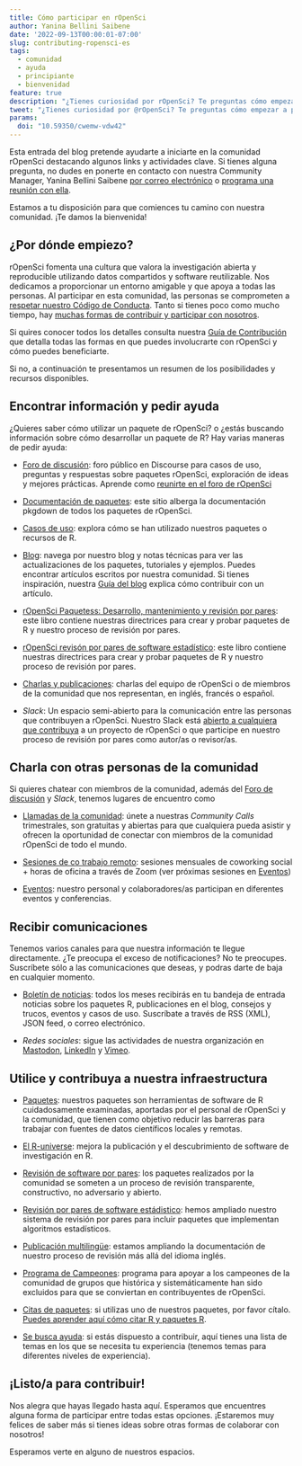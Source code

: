 ```yaml
---
title: Cómo participar en rOpenSci
author: Yanina Bellini Saibene
date: '2022-09-13T00:00:01-07:00'
slug: contributing-ropensci-es
tags:
  - comunidad
  - ayuda
  - principiante
  - bienvenidad
feature: true  
description: "¿Tienes curiosidad por rOpenSci? Te preguntas cómo empezar a participar? 🤔 ¡Nos alegramos! Aquí tienes un resumen de cómo participar con nosotros" 
tweet: "¿Tienes curiosidad por @rOpenSci? Te preguntas cómo empezar a participar? 🤔 ¡Nos alegramos! Aquí tienes un resumen de cómo participar con nosotros" 
params:
  doi: "10.59350/cwemw-vdw42"
---
```


Esta entrada del blog pretende ayudarte a iniciarte en la comunidad rOpenSci destacando algunos links y actividades clave. Si tienes alguna pregunta, no dudes en ponerte en contacto con nuestra Community Manager, Yanina Bellini Saibene [por correo electrónico](mailto:yabellini@ropensci.org) o [programa una reunión con ella](https://calendly.com/yabellini-ropensci/). 

Estamos a tu disposición para que comiences tu camino con nuestra comunidad. ¡Te damos la bienvenida!


## ¿Por dónde empiezo?

rOpenSci fomenta una cultura que valora la investigación abierta y reproducible utilizando datos compartidos y software reutilizable. Nos dedicamos a proporcionar un entorno amigable y que apoya a todas las personas. Al participar en esta comunidad, las personas se comprometen a [respetar nuestro Código de Conducta](/código-de-conducta/). Tanto si tienes poco como mucho tiempo, hay [muchas formas de contribuir y participar con nosotros](https://contributing.ropensci.org/).

Si quires conocer todos los detalles consulta nuestra [Guía de Contribución](https://contributing.ropensci.org/) que detalla todas las formas en que puedes involucrarte con rOpenSci y cómo puedes beneficiarte. 

Si no, a continuación te presentamos un resumen de los posibilidades y recursos disponibles.


## Encontrar información y pedir ayuda

¿Quieres saber cómo utilizar un paquete de rOpenSci? o ¿estás buscando información sobre cómo desarrollar un paquete de R? Hay varias maneras de pedir ayuda:

* [Foro de discusión](https://discuss.ropensci.org/): foro público en Discourse para casos de uso, preguntas y respuestas sobre paquetes rOpenSci, exploración de ideas y mejores prácticas. Aprende como [reunirte en el foro de rOpenSci](/blog/2022/01/11/ropensci-forum/)

* [Documentación de paquetes](https://docs.ropensci.org/): este sitio alberga la documentación pkgdown de todos los paquetes de rOpenSci.

* [Casos de uso](/usecases/): explora cómo se han utilizado nuestros paquetes o recursos de R.

* [Blog](/blog/): navega por nuestro blog y notas técnicas para ver las actualizaciones de los paquetes, tutoriales y ejemplos. Puedes encontrar artículos escritos por nuestra comunidad. Si tienes inspiración, nuestra [Guía del blog](https://blogguide.ropensci.org/) explica cómo contribuir con un artículo.

* [rOpenSci Paquetess: Desarrollo, mantenimiento y revisión por pares](https://devguide.ropensci.org/): este libro contiene nuestras directrices para crear y probar paquetes de R y nuestro proceso de revisión por pares.

* [rOpenSci revisón por pares de software estadístico](https://stats-devguide.ropensci.org/): este libro contiene nuestras directrices para crear y probar paquetes de R y nuestro proceso de revisión por pares.

* [Charlas y publicaciones](https://ropensci.org/talks-papers/): charlas del equipo de rOpenSci o de miembros de la comunidad que nos representan, en inglés, francés o español.

* _Slack_: Un espacio semi-abierto para la comunicación entre las personas que contribuyen a rOpenSci. Nuestro Slack está [abierto a cualquiera que contribuya](/contact/) a un proyecto de rOpenSci o que participe en nuestro proceso de revisión por pares como autor/as o revisor/as.


## Charla con otras personas de la comunidad

Si quieres chatear con miembros de la comunidad, además del [Foro de discusión](https://discuss.ropensci.org/) y _Slack_, tenemos lugares de encuentro como
 
* [Llamadas de la comunidad](/commcalls): únete a nuestras _Community Calls_ trimestrales, son gratuitas y abiertas para que cualquiera pueda asistir y ofrecen la oportunidad de conectar con miembros de la comunidad rOpenSci de todo el mundo.

* [Sesiones de co trabajo remoto](/blog/2021/08/17/coworking-sessions/): sesiones mensuales de coworking social + horas de oficina a través de Zoom (ver próximas sesiones en [Eventos](/events/))

* [Eventos](/events/): nuestro personal y colaboradores/as participan en diferentes eventos y conferencias.

## Recibir comunicaciones

Tenemos varios canales para que nuestra información te llegue directamente. ¿Te preocupa el exceso de notificaciones? No te preocupes. Suscríbete sólo a las comunicaciones que deseas, y podras darte de baja en cualquier momento.

* [Boletín de noticias](/news/): todos los meses recibirás en tu bandeja de entrada noticias sobre los paquetes R, publicaciones en el blog, consejos y trucos, eventos y casos de uso. Suscríbate a través de RSS (XML), JSON feed, o correo electrónico.

* _Redes sociales_: sigue las actividades de nuestra organización en [Mastodon](https://hachyderm.io/@rOpenSci), [LinkedIn](https://www.linkedin.com/company/ropensci/) y [Vimeo](https://vimeo.com/ropensci).


## Utilice y contribuya a nuestra infraestructura

* [Paquetes](/packages/): nuestros paquetes son herramientas de software de R cuidadosamente examinadas, aportadas por el personal de rOpenSci y la comunidad, que tienen como objetivo reducir las barreras para trabajar con fuentes de datos científicos locales y remotas.

* [El R-universe](/r-universe/): mejora la publicación y el descubrimiento de software de investigación en R.

* [Revisión de software por pares](/software-review/): los paquetes realizados por la comunidad se someten a un proceso de revisión transparente, constructivo, no adversario y abierto.

* [Revisión por pares de software estádistico](/software-review/): hemos ampliado nuestro sistema de revisión por pares para incluir paquetes que implementan algoritmos estadísticos.

* [Publicación multilingüe](/blog/2021/12/20/inclusive-leadership-program/): estamos ampliando la documentación de nuestro proceso de revisión más allá del idioma inglés.

* [Programa de Campeones](/blog/2021/12/20/inclusive-leadership-program/): programa para apoyar a los campeones de la comunidad de grupos que histórica y sistemáticamente han sido excluidos para que se conviertan en contribuyentes de rOpenSci.

* [Citas de paquetes](/citations/): si utilizas uno de nuestros paquetes, por favor cítalo. [Puedes aprender aquí cómo citar R y paquetes R](/blog/2021/11/16/how-to-cite-r-and-r-packages/).

* [Se busca ayuda](/help-wanted/): si estás dispuesto a contribuir, aquí tienes una lista de temas en los que se necesita tu experiencia (tenemos temas para diferentes niveles de experiencia).

## ¡Listo/a para contribuir!

Nos alegra que hayas llegado hasta aquí.  Esperamos que encuentres alguna forma de participar entre todas estas opciones.  ¡Estaremos muy felices de saber más si tienes ideas sobre otras formas de colaborar con nosotros!

Esperamos verte en alguno de nuestros espacios.
